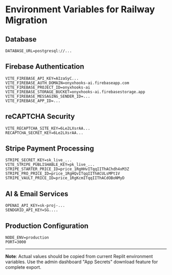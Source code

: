# Environment Variables for Railway Migration

## Database
```
DATABASE_URL=postgresql://...
```

## Firebase Authentication
```
VITE_FIREBASE_API_KEY=AIzaSyC...
VITE_FIREBASE_AUTH_DOMAIN=onyxhooks-ai.firebaseapp.com
VITE_FIREBASE_PROJECT_ID=onyxhooks-ai
VITE_FIREBASE_STORAGE_BUCKET=onyxhooks-ai.firebasestorage.app
VITE_FIREBASE_MESSAGING_SENDER_ID=...
VITE_FIREBASE_APP_ID=...
```

## reCAPTCHA Security
```
VITE_RECAPTCHA_SITE_KEY=6Le2LXsrAA...
RECAPTCHA_SECRET_KEY=6Le2LXsrAA...
```

## Stripe Payment Processing
```
STRIPE_SECRET_KEY=sk_live_...
VITE_STRIPE_PUBLISHABLE_KEY=pk_live_...
STRIPE_STARTER_PRICE_ID=price_1RgHHvITqqIIThAChdh4xM3Z
STRIPE_PRO_PRICE_ID=price_1RgHQvITqqIIThACULsMPt1V
STRIPE_VAULT_PRICE_ID=price_1RgKcmITqqIIThACdOBoNMyD
```

## AI & Email Services
```
OPENAI_API_KEY=sk-proj-...
SENDGRID_API_KEY=SG....
```

## Production Configuration
```
NODE_ENV=production
PORT=3000
```

---

**Note**: Actual values should be copied from current Replit environment variables.
Use the admin dashboard "App Secrets" download feature for complete export.